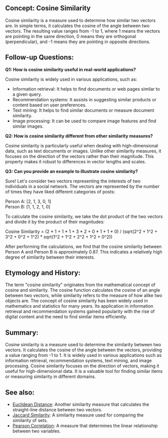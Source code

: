 ## Concept: Cosine Similarity

Cosine similarity is a measure used to determine how similar two vectors are. In
simple terms, it calculates the cosine of the angle between two vectors. The
resulting value ranges from -1 to 1, where 1 means the vectors are pointing in
the same direction, 0 means they are orthogonal (perpendicular), and -1 means
they are pointing in opposite directions.

## Follow-up Questions:

**Q1: How is cosine similarity useful in real-world applications?**

Cosine similarity is widely used in various applications, such as:

- Information retrieval: It helps to find documents or web pages similar to a
  given query.
- Recommendation systems: It assists in suggesting similar products or
  content based on user preferences.
- Text mining: It helps to find similar documents or measure document
  similarity.
- Image processing: It can be used to compare image features and find similar
  images.

**Q2: How is cosine similarity different from other similarity measures?**

Cosine similarity is particularly useful when dealing with high-dimensional
data, such as text documents or images. Unlike other similarity measures, it
focuses on the direction of the vectors rather than their magnitude. This
property makes it robust to differences in vector lengths and scales.

**Q3: Can you provide an example to illustrate cosine similarity?**

Sure! Let's consider two vectors representing the interests of two individuals
in a social network. The vectors are represented by the number of times they
have liked different categories of posts:

Person A: [2, 1, 3, 0, 1]  
Person B: [1, 1, 2, 1, 0]

To calculate the cosine similarity, we take the dot product of the two vectors
and divide it by the product of their magnitudes:

Cosine Similarity = (2 * 1 + 1 * 1 + 3 * 2 + 0 * 1 + 1 * 0) /
                    (sqrt(2^2 + 1^2 + 3^2 + 0^2 + 1^2) *
                     sqrt(1^2 + 1^2 + 2^2 + 1^2 + 0^2))

After performing the calculations, we find that the cosine similarity between
Person A and Person B is approximately 0.87. This indicates a relatively high
degree of similarity between their interests.

## Etymology and History:

The term "cosine similarity" originates from the mathematical concept of cosine
and similarity. The cosine function calculates the cosine of an angle between
two vectors, while similarity refers to the measure of how alike two objects
are. The concept of cosine similarity has been widely used in mathematics and
statistics for many years. Its application in information retrieval and
recommendation systems gained popularity with the rise of digital content and
the need to find similar items efficiently.

## Summary:

Cosine similarity is a measure used to determine the similarity between two
vectors. It calculates the cosine of the angle between the vectors, providing a
value ranging from -1 to 1. It is widely used in various applications such as
information retrieval, recommendation systems, text mining, and image
processing. Cosine similarity focuses on the direction of vectors, making it
useful for high-dimensional data. It is a valuable tool for finding similar
items or measuring similarity in different domains.

## See also:

- [Euclidean Distance](?concept=euclidean+distance&specialist_role=ML+Engineer&target_audience=Manager+without+much+technical+background):
  Another similarity measure that calculates the straight-line distance between
  two vectors.
- [Jaccard Similarity](?concept=jaccard+similarity&specialist_role=ML+Engineer&target_audience=Manager+without+much+technical+background):
  A similarity measure used for comparing the similarity of sets.
- [Pearson Correlation](?concept=pearson+correlation&specialist_role=ML+Engineer&target_audience=Manager+without+much+technical+background):
  A measure that determines the linear relationship between two variables.